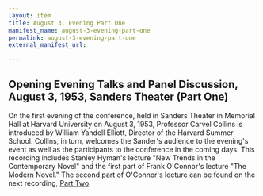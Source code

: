 ```yaml
---
layout: item
title: August 3, Evening Part One
manifest_name: august-3-evening-part-one
permalink: august-3-evening-part-one
external_manifest_url: 

---
```

## Opening Evening Talks and Panel Discussion, August 3, 1953, Sanders Theater (Part One)

On the first evening of the conference, held in Sanders Theater in Memorial Hall at Harvard University on August 3, 1953, Professor Carvel Collins is introduced by William Yandell Elliott, Director of the Harvard Summer School. Collins, in turn, welcomes the Sander's audience to  the evening's event as well as the participants to the conference in the coming days. This recording includes Stanley Hyman's lecture "New Trends in the Contemporary Novel" and the first part of Frank O'Connor's lecture "The Modern Novel." The second part of O'Connor's lecture can be found on the next recording, <a href="https://tanyaclement.github.io/harvard1953/august-3-evening-part-two">Part Two</a>.
